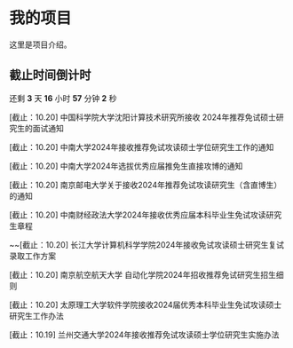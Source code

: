# 我的项目

这里是项目介绍。

## 截止时间倒计时

<!-- START_COUNTDOWN -->
还剩 **3** 天 **16** 小时 **57** 分钟 **2** 秒
<!-- END_COUNTDOWN -->


[截止：10.20] 中国科学院大学沈阳计算技术研究所接收 2024年推荐免试硕士研究生的面试通知

[截止：10.20] 中南大学2024年接收推荐免试攻读硕士学位研究生工作的通知

[截止：10.20] 中南大学2024年选拔优秀应届推免生直接攻博的通知

[截止：10.20] 南京邮电大学关于接收2024年推荐免试攻读研究生（含直博生）的通知

[截止：10.20] 中南财经政法大学2024年接收优秀应届本科毕业生免试攻读研究生章程

~~[截止：10.20] 长江大学计算机科学学院2024年接收免试攻读硕士研究生复试录取工作方案

[截止：10.20] 南京航空航天大学 自动化学院2024年招收推荐免试研究生招生细则

[截止：10.20] 太原理工大学软件学院接收2024届优秀本科毕业生免试攻读硕士研究生工作办法

[截止：10.19] 兰州交通大学2024年接收推荐免试攻读硕士学位研究生实施办法

